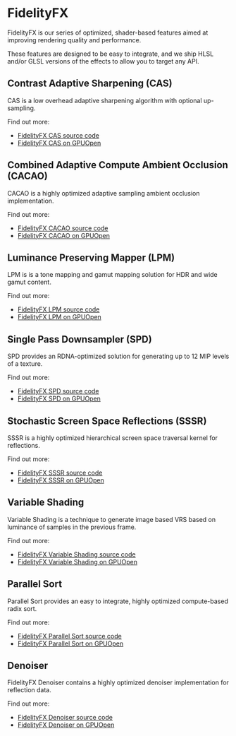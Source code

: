 # FidelityFX

FidelityFX is our series of optimized, shader-based features aimed at improving rendering quality and performance.

These features are designed to be easy to integrate, and we ship HLSL and/or GLSL versions of the effects to allow you to target any API.

## Contrast Adaptive Sharpening (CAS)
CAS is a low overhead adaptive sharpening algorithm with optional up-sampling.

Find out more:
- [FidelityFX CAS source code](https://github.com/GPUOpen-Effects/FidelityFX-CAS/)
- [FidelityFX CAS on GPUOpen](https://gpuopen.com/fidelityfx-cas)

## Combined Adaptive Compute Ambient Occlusion (CACAO)
CACAO is a highly optimized adaptive sampling ambient occlusion implementation.

Find out more:
- [FidelityFX CACAO source code](https://github.com/GPUOpen-Effects/FidelityFX-CACAO/)
- [FidelityFX CACAO on GPUOpen](https://gpuopen.com/fidelityfx-cacao)

## Luminance Preserving Mapper (LPM)
LPM is is a tone mapping and gamut mapping solution for HDR and wide gamut content.

Find out more:
- [FidelityFX LPM source code](https://github.com/GPUOpen-Effects/FidelityFX-LPM/)
- [FidelityFX LPM on GPUOpen](https://gpuopen.com/fidelityfx-lpm)

## Single Pass Downsampler (SPD)
SPD provides an RDNA-optimized solution for generating up to 12 MIP levels of a texture.

Find out more:
- [FidelityFX SPD source code](https://github.com/GPUOpen-Effects/FidelityFX-SPD/)
- [FidelityFX SPD on GPUOpen](https://gpuopen.com/fidelityfx-spd)

## Stochastic Screen Space Reflections (SSSR)
SSSR is a highly optimized hierarchical screen space traversal kernel for reflections.

Find out more:
- [FidelityFX SSSR source code](https://github.com/GPUOpen-Effects/FidelityFX-SSSR/)
- [FidelityFX SSSR on GPUOpen](https://gpuopen.com/fidelityfx-sssr)

## Variable Shading
Variable Shading is a technique to generate image based VRS based on luminance of samples in the previous frame.

Find out more:
- [FidelityFX Variable Shading source code](https://github.com/GPUOpen-Effects/FidelityFX-VariableShading)
- [FidelityFX Variable Shading on GPUOpen](https://gpuopen.com/fidelityfx-variable-shading/)

## Parallel Sort
Parallel Sort provides an easy to integrate, highly optimized compute-based radix sort.

Find out more:
- [FidelityFX Parallel Sort source code](https://github.com/GPUOpen-Effects/FidelityFX-ParallelSort)
- [FidelityFX Parallel Sort on GPUOpen](https://gpuopen.com/fidelityfx-parallel-sort/)

## Denoiser
FidelityFX Denoiser contains a highly optimized denoiser implementation for reflection data.

Find out more:
- [FidelityFX Denoiser source code](https://github.com/GPUOpen-Effects/FidelityFX-Denoiser)
- [FidelityFX Denoiser on GPUOpen](https://gpuopen.com/fidelityfx-denoiser/)
